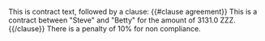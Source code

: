 This is contract text, followed by a clause:
{{#clause agreement}}
This is a contract between "Steve" and "Betty" for the amount of 3131.0 ZZZ.
{{/clause}}
There is a penalty of 10% for non compliance.